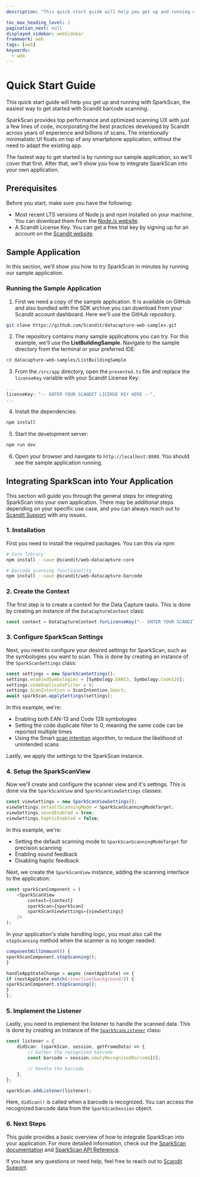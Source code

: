 ```yaml
---
description: "This quick start guide will help you get up and running with SparkScan, the easiest way to get started with Scandit barcode scanning.                                                                             "

toc_max_heading_level: 2
pagination_next: null
displayed_sidebar: webSidebar
framework: web
tags: [web]
keywords:
  - web
---
```


# Quick Start Guide

This quick start guide will help you get up and running with SparkScan, the easiest way to get started with Scandit barcode scanning.

SparkScan provides top performance and optimized scanning UX with just a few lines of code, incorporating the best practices developed by Scandit across years of experience and billions of scans. The intentionally minimalistic UI floats on top of any smartphone application, without the need to adapt the existing app.

The fastest way to get started is by running our sample application, so we'll cover that first. After that, we'll show you how to integrate SparkScan into your own application.

## Prerequisites

Before you start, make sure you have the following:

- Most recent LTS versions of Node.js and npm installed on your machine. You can download them from the [Node.js website](https://nodejs.org/).
- A Scandit License Key. You can get a free trial key by signing up for an account on the [Scandit website](https://ssl.scandit.com/dashboard/sign-up).

## Sample Application

In this section, we'll show you how to try SparkScan in minutes by running our sample application.

### Running the Sample Application

1. First we need a copy of the sample application. It is available on GitHub and also bundled with the SDK archive you can download from your Scandit account dashboard. Here we'll use the GitHub repository.

```bash
git clone https://github.com/Scandit/datacapture-web-samples.git
```

2. The repository contains many sample applications you can try. For this example, we'll use the **ListBuildingSample**. Navigate to the sample directory from the terminal or your preferred IDE:

```bash
cd datacapture-web-samples/ListBuildingSample
```

3. From the `/src/app` directory, open the `presented.ts` file and replace the `licenseKey` variable with your Scandit License Key:

```typescript
...
licenseKey: "-- ENTER YOUR SCANDIT LICENSE KEY HERE --",
...
```

4. Install the dependencies:

```bash
npm install
```

5. Start the development server:

```bash
npm run dev
```

6. Open your browser and navigate to `http://localhost:8888`. You should see the sample application running.

## Integrating SparkScan into Your Application

This section will guide you through the general steps for integrating SparkScan into your own application. There may be additional steps depending on your specific use case, and you can always reach out to [Scandit Support](mailto:support@scandit.com) with any issues.

### 1. Installation

First you need to install the required packages. You can this via npm:

```bash
# Core library
npm install --save @scandit/web-datacapture-core

# Barcode scanning functionality
npm install --save @scandit/web-datacapture-barcode
```

### 2. Create the Context

The first step is to create a context for the Data Capture tasks. This is done by creating an instance of the `DataCaptureContext` class:

```typescript
const context = DataCaptureContext.forLicenseKey("-- ENTER YOUR SCANDIT LICENSE KEY HERE --");
```

### 3. Configure SparkScan Settings

Next, you need to configure your desired settings for SparkScan, such as the symbologies you want to scan. This is done by creating an instance of the `SparkScanSettings` class:

```typescript
const settings = new SparkScanSettings();
settings.enabledSymbologies = [Symbology.EAN13, Symbology.Code128];
settings.codeDuplicateFilter = 0;
settings.ScanIntention = ScanIntention.Smart;
await sparkScan.applySettings(settings);
```

In this example, we're:

- Enabling both EAN-13 and Code 128 symbologies
- Setting the code duplicate filter to 0, meaning the same code can be reported multiple times
- Using the Smart [scan intention](https://docs.scandit.com/data-capture-sdk/web/core/api/scan-intention.html#enum-scandit.datacapture.core.ScanIntention) algorithm, to reduce the likelihood of unintended scans

Lastly, we apply the settings to the SparkScan instance.

### 4. Setup the SparkScanView

Now we'll create and configure the scanner view and it's settings. This is done via the `SparkScanView` and `SparkScanViewSettings` classes:

```typescript
const viewSettings = new SparkScanViewSettings();
viewSettings.defaultScanningMode = SparkScanScanningModeTarget;
viewSettings.soundEnabled = true;
viewSettings.hapticEnabled = false;
```

In this example, we're:

- Setting the default scanning mode to `SparkScanScanningModeTarget` for precision scanning
- Enabling sound feedback
- Disabling haptic feedback

Next, we create the `SparkScanView` instance, adding the scanning interface to the application:

```typescript
const sparkScanComponent = (
	<SparkScanView
		context={context}
		sparkScan={sparkScan}
		sparkScanViewSettings={viewSettings}
	/>
);
```

In your application's state handling logic, you must also call the `stopScanning` method when the scanner is no longer needed:

```typescript
componentWillUnmount() {
sparkScanComponent.stopScanning();
}

handleAppStateChange = async (nextAppState) => {
if (nextAppState.match(/inactive|background/)) {
sparkScanComponent.stopScanning();
}
};
```

### 5. Implement the Listener

Lastly, you need to implement the listener to handle the scanned data. This is done by creating an instance of the [`SparkScanListener`](https://docs.scandit.com/data-capture-sdk/web/barcode-capture/api/spark-scan-listener.html#interface-scandit.datacapture.barcode.spark.ISparkScanListener) class:

```typescript
const listener = {
	didScan: (sparkScan, session, getFrameData) => {
		// Gather the recognized barcode
		const barcode = session.newlyRecognizedBarcode[0];

		// Handle the barcode
	},
};

sparkScan.addListener(listener);
```

Here, `didScan()` is called when a barcode is recognized. You can access the recognized barcode data from the `SparkScanSession` object.

### 6. Next Steps

This guide provides a basic overview of how to integrate SparkScan into your application. For more detailed information, check out the [SparkScan documentation](/sdks/web/sparkscan/intro.md) and [SparkScan API Reference](https://docs.scandit.com/data-capture-sdk/web/barcode-capture/api/spark-scan.html).

If you have any questions or need help, feel free to reach out to [Scandit Support](mailto:support@scandit.com).